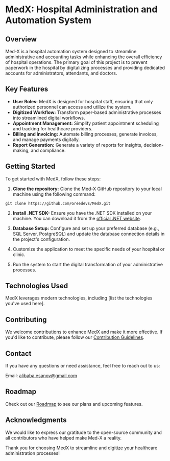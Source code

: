 # MedX: Hospital Administration and Automation System

## Overview
Med-X is a hospital automation system designed to streamline administrative and accounting tasks while enhancing the overall efficiency of hospital operations. The primary goal of this project is to prevent paperwork in the hospital by digitalizing processes and providing dedicated accounts for administrators, attendants, and doctors.

## Key Features
- **User Roles:** MedX is designed for hospital staff, ensuring that only authorized personnel can access and utilize the system.
- **Digitized Workflow:** Transform paper-based administrative processes into streamlined digital workflows.
- **Appointment Management:** Simplify patient appointment scheduling and tracking for healthcare providers.
- **Billing and Invoicing:** Automate billing processes, generate invoices, and manage payments digitally.
- **Report Generation:** Generate a variety of reports for insights, decision-making, and compliance.

## Getting Started
To get started with MedX, follow these steps:

1. **Clone the repository:** Clone the Med-X GitHub repository to your local machine using the following command:
```
git clone https://github.com/Greedevs/MedX.git
```

2. **Install .NET SDK:** Ensure you have the .NET SDK installed on your machine. You can download it from the [official .NET website](https://dotnet.microsoft.com/en-us/download).

3. **Database Setup:** Configure and set up your preferred database (e.g., SQL Server, PostgreSQL) and update the database connection details in the project's configuration.

4. Customize the application to meet the specific needs of your hospital or clinic.

5. Run the system to start the digital transformation of your administrative processes.

## Technologies Used
MedX leverages modern technologies, including [list the technologies you've used here].

## Contributing
We welcome contributions to enhance MedX and make it more effective. If you'd like to contribute, please follow our [Contribution Guidelines](CONTRIBUTING.md).

## Contact
If you have any questions or need assistance, feel free to reach out to us:

Email: alibaba.esanov@gmail.com

## Roadmap
Check out our [Roadmap](ROADMAP.md) to see our plans and upcoming features.

## Acknowledgments
We would like to express our gratitude to the open-source community and all contributors who have helped make Med-X a reality.

Thank you for choosing MedX to streamline and digitize your healthcare administration processes!
